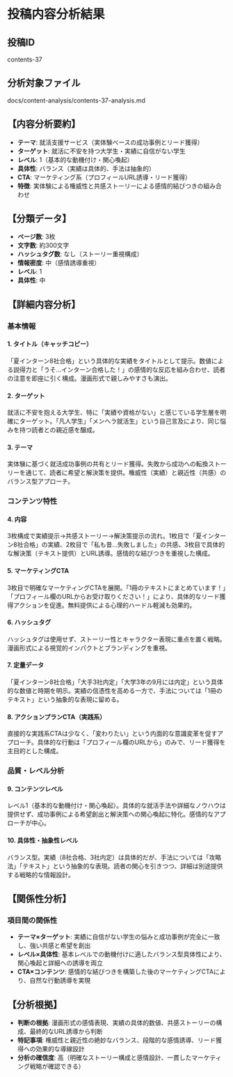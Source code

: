 # 投稿内容分析結果

## 投稿ID
contents-37

## 分析対象ファイル
docs/content-analysis/contents-37-analysis.md

## 【内容分析要約】
- **テーマ**: 就活支援サービス（実体験ベースの成功事例とリード獲得）
- **ターゲット**: 就活に不安を持つ大学生・実績に自信がない学生
- **レベル**: 1（基本的な動機付け・関心喚起）
- **具体性**: バランス（実績は具体的、手法は抽象的）
- **CTA**: マーケティング系（プロフィールURL誘導・リード獲得）
- **特徴**: 実体験による権威性と共感ストーリーによる感情的結びつきの組み合わせ

## 【分類データ】
- **ページ数**: 3枚
- **文字数**: 約300文字
- **ハッシュタグ数**: なし（ストーリー重視構成）
- **情報密度**: 中（感情誘導重視）
- **レベル**: 1
- **具体性**: 中

## 【詳細内容分析】

### 基本情報
#### 1. タイトル（キャッチコピー）
「夏インターン8社合格」という具体的な実績をタイトルとして提示。数値による説得力と「うそ...インターン合格した！」の感情的な反応を組み合わせ、読者の注意を即座に引く構成。漫画形式で親しみやすさも演出。

#### 2. ターゲット
就活に不安を抱える大学生、特に「実績や資格がない」と感じている学生層を明確にターゲット。「凡人学生」「メンヘラ就活生」という自己言及により、同じ悩みを持つ読者との親近感を醸成。

#### 3. テーマ
実体験に基づく就活成功事例の共有とリード獲得。失敗から成功への転換ストーリーを通じて、読者に希望と解決策を提供。権威性（実績）と親近性（共感）のバランス型アプローチ。

### コンテンツ特性
#### 4. 内容
3枚構成で実績提示→共感ストーリー→解決策提示の流れ。1枚目で「夏インターン8社合格」の実績、2枚目で「私も昔...失敗しました」の共感、3枚目で具体的な解決策（テキスト提供）とURL誘導。感情的な結びつきを重視した構成。

#### 5. マーケティングCTA
3枚目で明確なマーケティングCTAを展開。「1冊のテキストにまとめています！」「プロフィール欄のURLからお受け取りください！」により、具体的なリード獲得アクションを促進。無料提供による心理的ハードル軽減も効果的。

#### 6. ハッシュタグ
ハッシュタグは使用せず、ストーリー性とキャラクター表現に重点を置く戦略。漫画形式による視覚的インパクトとブランディングを重視。

#### 7. 定量データ
「夏インターン8社合格」「大手3社内定」「大学3年の9月には内定」という具体的な数値と時期を明示。実績の信憑性を高める一方で、手法については「1冊のテキスト」という抽象的な表現に留める。

#### 8. アクションプランCTA（実践系）
直接的な実践系CTAは少なく、「変わりたい」という内面的な意識変革を促すアプローチ。具体的な行動は「プロフィール欄のURLから」のみで、リード獲得を主目的とした構成。

### 品質・レベル分析
#### 9. コンテンツレベル
レベル1（基本的な動機付け・関心喚起）。具体的な就活手法や詳細なノウハウは提供せず、成功事例による希望創出と解決策への関心喚起に特化。感情的なアプローチが中心。

#### 10. 具体性・抽象性レベル
バランス型。実績（8社合格、3社内定）は具体的だが、手法については「攻略法」「テキスト」という抽象的な表現。読者の関心を引きつつ、詳細は別途提供する戦略的な情報設計。

## 【関係性分析】
### 項目間の関係性
- **テーマ×ターゲット**: 実績に自信がない学生の悩みと成功事例が完全に一致し、強い共感と希望を創出
- **レベル×具体性**: 基本レベルでの動機付けに適したバランス型具体性により、関心喚起と詳細への誘導を両立
- **CTA×コンテンツ**: 感情的な結びつきを構築した後のマーケティングCTAにより、自然な行動誘導を実現

## 【分析根拠】
- **判断の根拠**: 漫画形式の感情表現、実績の具体的数値、共感ストーリーの構成、最終的なURL誘導から判断
- **特記事項**: 権威性と親近性の絶妙なバランス、段階的な感情誘導、リード獲得への効果的な導線設計
- **分析の確信度**: 高（明確なストーリー構成と感情設計、一貫したマーケティング戦略が確認できる）
